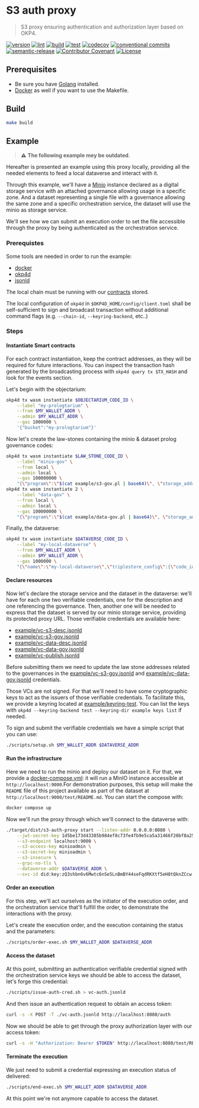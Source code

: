 # S3 auth proxy

> S3 proxy ensuring authentication and authorization layer based on OKP4.

[![version](https://img.shields.io/github/v/release/okp4/s3-auth-proxy?style=for-the-badge&logo=github)](https://github.com/okp4/s3-auth-proxy/releases)
[![lint](https://img.shields.io/github/actions/workflow/status/okp4/s3-auth-proxy/lint.yml?branch=main&label=lint&style=for-the-badge&logo=github)](https://github.com/okp4/s3-auth-proxy/actions/workflows/lint.yml)
[![build](https://img.shields.io/github/actions/workflow/status/okp4/s3-auth-proxy/build.yml?branch=main&label=build&style=for-the-badge&logo=github)](https://github.com/okp4/s3-auth-proxy/actions/workflows/build.yml)
[![test](https://img.shields.io/github/actions/workflow/status/okp4/s3-auth-proxy/test.yml?branch=main&label=test&style=for-the-badge&logo=github)](https://github.com/okp4/s3-auth-proxy/actions/workflows/test.yml)
[![codecov](https://img.shields.io/codecov/c/github/okp4/s3-auth-proxy?style=for-the-badge&token=6NL9ICGZQS&logo=codecov)](https://codecov.io/gh/okp4/s3-auth-proxy)
[![conventional commits](https://img.shields.io/badge/Conventional%20Commits-1.0.0-yellow.svg?style=for-the-badge&logo=conventionalcommits)](https://conventionalcommits.org)
[![semantic-release](https://img.shields.io/badge/%20%20%F0%9F%93%A6%F0%9F%9A%80-semantic--release-e10079.svg?style=for-the-badge)](https://github.com/semantic-release/semantic-release)
[![Contributor Covenant](https://img.shields.io/badge/Contributor%20Covenant-2.1-4baaaa.svg?style=for-the-badge)](https://github.com/okp4/.github/blob/main/CODE_OF_CONDUCT.md)
[![License](https://img.shields.io/badge/License-BSD_3--Clause-blue.svg?style=for-the-badge)](https://opensource.org/licenses/BSD-3-Clause)

## Prerequisites

- Be sure you have [Golang](https://go.dev/doc/install) installed.
- [Docker](https://docs.docker.com/engine/install/) as well if you want to use the Makefile.

## Build

```sh
make build
```

## Example

> ⚠️ **The following example mey be outdated**.

Hereafter is presented an example using this proxy locally, providing all the needed elements to feed a local dataverse and interact with it.

Through this example, we'll have a [Minio](https://github.com/minio/minio) instance declared as a digital storage service with an attached governance allowing usage in a specific zone. And a dataset representing a single file with a governance allowing the same zone and a specific orchestration service, the dataset will use the minio as storage service.

We'll see how we can submit an execution order to set the file accessible through the proxy by being authenticated as the orchestration service.

### Prerequistes

Some tools are needed in order to run the example:

- [docker](https://docs.docker.com/engine/install/)
- [okp4d](https://github.com/okp4/okp4d)
- [jsonld](https://github.com/digitalbazaar/jsonld-cli)

The local chain must be running with our [contracts](https://github.com/okp4/contracts) stored.

The local configuration of `okp4d` in `$OKP4D_HOME/config/client.toml` shall be self-sufficient to sign and broadcast transaction without additional command flags (e.g. `--chain-id`, `--keyring-backend`, etc..)

### Steps

#### Instantiate Smart contracts

For each contract instantiation, keep the contract addresses, as they will be required for future interactions. You can inspect the transaction hash generated by the broadcasting process with `okp4d query tx $TX_HASH` and look for the events section.

Let's begin with the objectarium:

```bash
okp4d tx wasm instantiate $OBJECTARIUM_CODE_ID \
    --label "my-prologtarium" \
    --from $MY_WALLET_ADDR \
    --admin $MY_WALLET_ADDR \
    --gas 1000000 \
    '{"bucket":"my-prologtarium"}'
```

Now let's create the law-stones containing the minio & dataset prolog governance codes:

```bash
okp4d tx wasm instantiate $LAW_STONE_CODE_ID \
    --label "minio-gov" \
    --from local \
    --admin local \
    --gas 100000000 \
    "{\"program\":\"$(cat example/s3-gov.pl | base64)\", \"storage_address\": \"$OBJECTARIUM_ADDR\"}"
okp4d tx wasm instantiate 2 \
    --label "data-gov" \
    --from local \
    --admin local \
    --gas 100000000 \
    "{\"program\":\"$(cat example/data-gov.pl | base64)\", \"storage_address\": \"$OBJECTARIUM_ADDR\"}"
```

Finally, the dataverse:

```bash
okp4d tx wasm instantiate $DATAVERSE_CODE_ID \
    --label "my-local-dataverse" \
    --from $MY_WALLET_ADDR \
    --admin $MY_WALLET_ADDR \
    --gas 1000000 \
    "{\"name\":\"my-local-dataverse\",\"triplestore_config\":{\"code_id\":\"$COGNITARIUM_CODE_ID\",\"limits\":{}}}"
```

#### Declare resources

Now let's declare the storage service and the dataset in the dataverse: we'll have for each one two verifiable credentials, one for the description and one referencing the governance. Then, another one will be needed to express that the dataset is served by our minio storage service, providing its protected proxy URL. Those verifiable credentials are available here:

- [example/vc-s3-desc.jsonld](example/vc-s3-desc.jsonld)
- [example/vc-s3-gov.jsonld](example/vc-s3-gov.jsonld)
- [example/vc-data-desc.jsonld](example/vc-data-desc.jsonld)
- [example/vc-data-gov.jsonld](example/vc-data-gov.jsonld)
- [example/vc-publish.jsonld](example/vc-publish.jsonld)

Before submitting them we need to update the law stone addresses related to the governances in the [example/vc-s3-gov.jsonld](example/vc-s3-gov.jsonld) and [example/vc-data-gov.jsonld](example/vc-data-gov.jsonld) credentials.

Those VCs are not signed. For that we'll need to have some cryptographic keys to act as the issuers of those verifiable credentials. To facilitate this, we provide a keyring located at [example/keyring-test](example/keyring-test).
You can list the keys with `okp4d --keyring-backend test --keyring-dir example keys list` if needed.

To sign and submit the verifiable credentials we have a simple script that you can use:

```bash
./scripts/setup.sh $MY_WALLET_ADDR $DATAVERSE_ADDR
```

#### Run the infrastructure

Here we need to run the minio and deploy our dataset on it. For that, we provide a [docker-compose.yml](docker-compose.yml): it will run a MinIO instance accessible at `http://localhost:9000`.For demonstration purposes, this setup will make the `README` file of this project available as part of the dataset at `http://localhost:9000/test/README.md`.
You can start the compose with:

```bash
docker compose up
```

Now we'll run the proxy through which we'll connect to the dataverse with:

```bash
./target/dist/s3-auth-proxy start --listen-addr 0.0.0.0:8080 \
    --jwt-secret-key 1d5be173d43385b984ef8c73fe4fb9e5ca5a31466f20bf8a250d06eec5f3079b \
    --s3-endpoint localhost:9000 \
    --s3-access-key minioadmin \
    --s3-secret-key minioadmin \
    --s3-insecure \
    --grpc-no-tls \
    --dataverse-addr $DATAVERSE_ADDR \
    --svc-id did:key:zQ3shbn6v6Mwtc6nSe5LnBmBY44seFqdRKXtf5eH8tQknZCcw
```

#### Order an execution

For this step, we'll act ourselves as the initiator of the execution order, and the orchestration service that'll fulfill the order, to demonstrate the interactions with the proxy.

Let's create the execution order, and the execution containing the status and the parameters:

```bash
./scripts/order-exec.sh $MY_WALLET_ADDR $DATAVERSE_ADDR
```

#### Access the dataset

At this point, submitting an authentication verifiable credential signed with the orchestration service keys we should be able to access the dataset, let's forge this credential:

```bash
./scripts/issue-auth-cred.sh > vc-auth.jsonld
```

And then issue an authentication request to obtain an access token:

```bash
curl -s -X POST -T ./vc-auth.jsonld http://localhost:8080/auth
```

Now we should be able to get through the proxy authorization layer with our access token:

```bash
curl -s -H "Authorization: Bearer $TOKEN" http://localhost:8080/test/README.md
```

#### Terminate the execution

We just need to submit a credential expressing an execution status of delivered:

```bash
./scripts/end-exec.sh $MY_WALLET_ADDR $DATAVERSE_ADDR
```

At this point we're not anymore capable to access the dataset.
